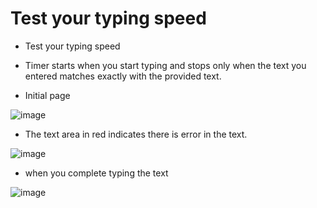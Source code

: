 # Test your typing speed

- Test your typing speed
- Timer starts when you start typing and stops only when the text you entered matches exactly with the provided text.

- Initial page 

![image](https://user-images.githubusercontent.com/2658837/103202481-653a7400-48a7-11eb-9b72-440cd3b54e4b.png)

- The text area in red indicates there is error in the text.

![image](https://user-images.githubusercontent.com/2658837/103202552-94e97c00-48a7-11eb-84b7-a977315b3d9b.png)

- when you complete typing the text

![image](https://user-images.githubusercontent.com/2658837/103202625-c5311a80-48a7-11eb-893f-fa78b24eb505.png)


